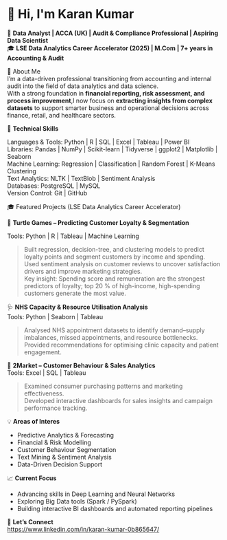 # 👋 Hi, I'm Karan Kumar  

💼 **Data Analyst | ACCA (UK) | Audit & Compliance Professional | Aspiring Data Scientist**  
🎓 **LSE Data Analytics Career Accelerator (2025) | M.Com | 7+ years in Accounting & Audit**

🚀 About Me  
I’m a data-driven professional transitioning from accounting and internal audit into the field of data analytics and data science.  
With a strong foundation in **financial reporting, risk assessment, and process improvement**,I now focus on **extracting insights from 
complex datasets** to support smarter business and operational decisions across finance, retail, and healthcare sectors. 

🧠 **Technical Skills**  

Languages & Tools: Python | R | SQL | Excel | Tableau | Power BI  
Libraries: Pandas | NumPy | Scikit-learn | Tidyverse | ggplot2 | Matplotlib | Seaborn  
Machine Learning: Regression | Classification | Random Forest | K-Means Clustering  
Text Analytics: NLTK | TextBlob | Sentiment Analysis  
Databases: PostgreSQL | MySQL  
Version Control: Git | GitHub

🎓 Featured Projects (LSE Data Analytics Career Accelerator)

 🐢 **Turtle Games – Predicting Customer Loyalty & Segmentation**
 
 Tools: Python | R | Tableau | Machine Learning  
> Built regression, decision-tree, and clustering models to predict loyalty points and segment customers by income and spending.  
> Used sentiment analysis on customer reviews to uncover satisfaction drivers and improve marketing strategies.  
> Key insight: Spending score and remuneration are the strongest predictors of loyalty; top 20 % of high-income, high-spending customers generate the most value.

🩺 **NHS Capacity & Resource Utilisation Analysis**  
Tools: Python | Seaborn | Tableau  
> Analysed NHS appointment datasets to identify demand–supply imbalances, missed appointments, and resource bottlenecks.  
> Provided recommendations for optimising clinic capacity and patient engagement.  

🏪 **2Market – Customer Behaviour & Sales Analytics**  
Tools: Excel | SQL | Tableau  
> Examined consumer purchasing patterns and marketing effectiveness.  
> Developed interactive dashboards for sales insights and campaign performance tracking. 

💡 **Areas of Interes** 
- Predictive Analytics & Forecasting  
- Financial & Risk Modelling  
- Customer Behaviour Segmentation  
- Text Mining & Sentiment Analysis  
- Data-Driven Decision Support

 📈 **Current Focus**  
- Advancing skills in Deep Learning and Neural Networks  
- Exploring Big Data tools (Spark / PySpark)  
- Building interactive BI dashboards and automated reporting pipelines

 🤝 **Let’s Connect**  
https://www.linkedin.com/in/karan-kumar-0b865647/
